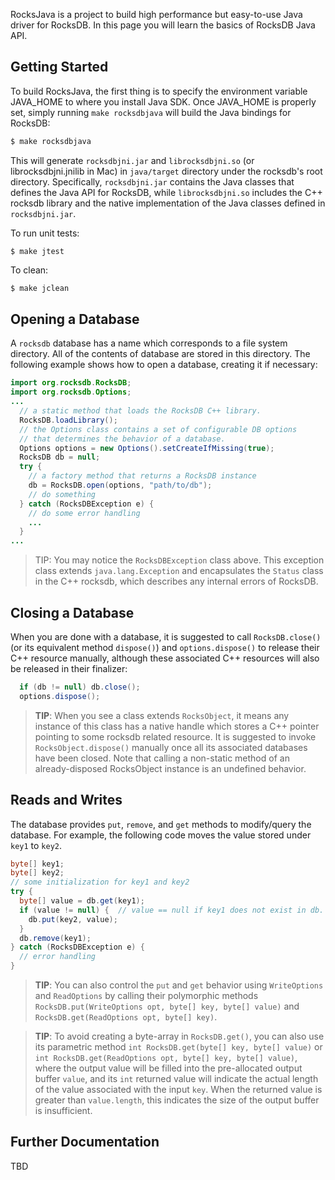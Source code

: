 RocksJava is a project to build high performance but easy-to-use Java driver for RocksDB.  In this page you will learn the basics of RocksDB Java API.

## Getting Started
To build RocksJava, the first thing is to specify the environment variable JAVA_HOME to where you install Java SDK. Once JAVA_HOME is properly set, simply running `make rocksdbjava` will build the Java bindings for RocksDB:

```bash
$ make rocksdbjava
```

This will generate `rocksdbjni.jar` and `librocksdbjni.so` (or librocksdbjni.jnilib in Mac) in `java/target` directory under the rocksdb's root directory.  Specifically, `rocksdbjni.jar` contains the Java classes that defines the Java API for RocksDB, while `librocksdbjni.so` includes the C++ rocksdb library and the native implementation of the Java classes defined in `rocksdbjni.jar`.

To run unit tests:
```
$ make jtest
```
To clean:
```bash
$ make jclean
```

## Opening a Database
A `rocksdb` database has a name which corresponds to a file system directory. All of the contents of database are stored in this directory. The following example shows how to open a database, creating it if necessary:

```java
import org.rocksdb.RocksDB;
import org.rocksdb.Options;
...
  // a static method that loads the RocksDB C++ library.
  RocksDB.loadLibrary();
  // the Options class contains a set of configurable DB options
  // that determines the behavior of a database.
  Options options = new Options().setCreateIfMissing(true);
  RocksDB db = null;
  try {
    // a factory method that returns a RocksDB instance
    db = RocksDB.open(options, "path/to/db");
    // do something
  } catch (RocksDBException e) {
    // do some error handling
    ...
  }
...
```

> TIP: You may notice the `RocksDBException` class above.  This exception class extends `java.lang.Exception` and encapsulates the `Status` class in the C++ rocksdb, which describes any internal errors of RocksDB.

## Closing a Database
When you are done with a database, it is suggested to call `RocksDB.close()` (or its equivalent method `dispose()`) and `options.dispose()` to release their C++ resource manually, although these associated C++ resources will also be released in their finalizer:

```java
  if (db != null) db.close();
  options.dispose();
```

> **TIP**: When you see a class extends `RocksObject`, it means any instance of this class has a native handle which stores a C++ pointer pointing to some rocksdb related resource.  It is suggested to invoke `RocksObject.dispose()` manually once all its associated databases have been closed.  Note that calling a non-static method of an already-disposed RocksObject instance is an undefined behavior.

## Reads and Writes
The database provides `put`, `remove`, and `get` methods to modify/query the database. For example, the following code moves the value stored under `key1` to `key2`.

```java
byte[] key1;
byte[] key2;
// some initialization for key1 and key2
try {
  byte[] value = db.get(key1);
  if (value != null) {  // value == null if key1 does not exist in db.
    db.put(key2, value);
  }
  db.remove(key1);
} catch (RocksDBException e) {
  // error handling
}
```

> **TIP**: You can also control the `put` and `get` behavior using `WriteOptions` and `ReadOptions` by calling their polymorphic methods `RocksDB.put(WriteOptions opt, byte[] key, byte[] value)` and `RocksDB.get(ReadOptions opt, byte[] key)`.

<!-- separator -->
> **TIP**: To avoid creating a byte-array in `RocksDB.get()`, you can also use its parametric method `int RocksDB.get(byte[] key, byte[] value)` or `int RocksDB.get(ReadOptions opt, byte[] key, byte[] value)`, where the output value will be filled into the pre-allocated output buffer `value`, and its `int` returned value will indicate the actual length of the value associated with the input `key`.  When the returned value is greater than `value.length`, this indicates the size of the output buffer is insufficient.

## Further Documentation
TBD